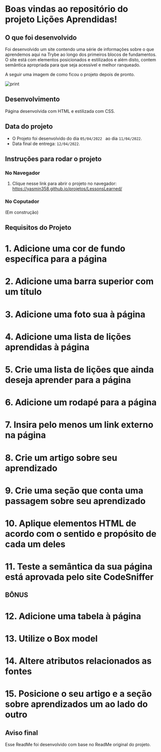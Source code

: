 # Boas vindas ao repositório do projeto Lições Aprendidas!

## O que foi desenvolvido
Foi desenvolvido um site contendo uma série de informações sobre o que aprendemos aqui na Trybe ao longo dos primeiros blocos de fundamentos.
O site está com elementos posicionados e estilizados e além disto, 
contem semântica apropriada para que seja acessível e melhor ranqueado.

 A seguir uma imagem de como ficou o projeto depois de pronto.
 
 ![print](./print.png)
 
## Desenvolvimento

Página desenvolvida com HTML e estilizada com CSS.

## Data do projeto
  - O Projeto foi desenvolvido do dia `05/04/2022 ` ao dia `11/04/2022`.
  - Data final de entrega: `12/04/2022`.

## Instruções para rodar o projeto

### No Navegador
1. Clique nesse link para abrir o projeto no navegador: https://yasmin358.github.io/projetos/LessonsLearned/

### No Coputador
(Em construção)

## Requisitos do Projeto
# 1. Adicione uma cor de fundo específica para a página
# 2. Adicione uma barra superior com um título
# 3. Adicione uma foto sua à página
# 4. Adicione uma lista de lições aprendidas à página
# 5. Crie uma lista de lições que ainda deseja aprender para a página
# 6. Adicione um rodapé para a página
# 7. Insira pelo menos um link externo na página
# 8. Crie um artigo sobre seu aprendizado
# 9. Crie uma seção que conta uma passagem sobre seu aprendizado
# 10. Aplique elementos HTML de acordo com o sentido e propósito de cada um deles
# 11. Teste a semântica da sua página está aprovada pelo site CodeSniffer

## BÔNUS

# 12. Adicione uma tabela à página
# 13. Utilize o Box model
# 14. Altere atributos relacionados as fontes
# 15. Posicione o seu artigo e a seção sobre aprendizados um ao lado do outro

## Aviso final
Esse ReadMe foi desenvolvido com base no ReadMe original do projeto. 

